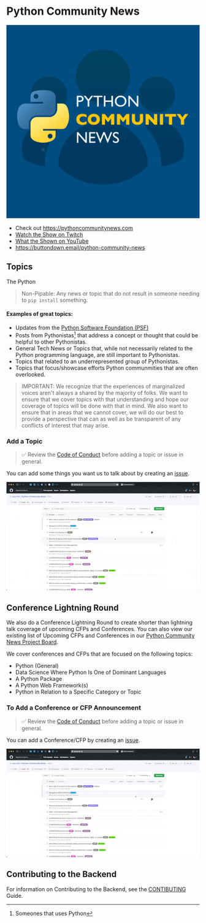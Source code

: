 # Python Community News
![PCN Logo](.github/assets/PCN%20Logo%20V0.16.jpg)

- Check out <https://pythoncommunitynews.com>
- [Watch the Show on Twitch](https://twitch.tv/kjaymiller)
- [What the Shown on YouTube](https://youtube.com/c/kjaymiller)
- https://buttondown.email/python-community-news
## Topics

The Python

> Non-Pipable: Any news or topic that do not result in someone needing to `pip install` something.

#### Examples of great topics:

- Updates from the [Python Software Foundation (PSF)](https://www.python.org/psf/)
- Posts from Pythonistas[^1] that address a concept or thought that could be helpful to other Pythonistas.
- General Tech News or Topics that, while not necessarily related to the Python programming language, are still important to Pythonistas.
- Topics that related to an underrepresented group of Pythonistas.
- Topics that focus/showcase efforts Python communmities that are often overlooked.

> IMPORTANT: We recognize that the experiences of marginalized voices aren't always a shared by the majority of folks. We want to ensure that we cover topics with that understanding and hope our coverage of topics will be done with that in mind. We also want to ensure that in areas that we cannot cover, we will do our best to provide a perspective that can as well as be transparent of any conflicts of interest that may arise.

### Add a Topic

> :white_check_mark: Review the [Code of Conduct](CODE_OF_CONDUCT.md) before adding a topic or issue in general.

You can add some things you want us to talk about by creating an 
[issue](https://github.com/kjaymiller/Python-Community-News/issues/new/choose).

![Add a Topic](.github/assets/Add%20Topic.gif)
## Conference Lightning Round

We also do a Conference Lightning Round to create shorter than lightning talk coverage of upcoming CFPs and Conferences. You can also view our existing list of Upcoming CFPs and Conferences in our [Python Community News Project Board](https://github.com/users/kjaymiller/projects/4/views/3).

We cover conferences and CFPs that are focused on the following topics:

- Python (General)
- Data Science Where Python Is One of Dominant Languages
- A Python Package
- A Python Web Framework(s)
- Python in Relation to a Specific Category or Topic

### To Add a Conference or CFP Announcement
> :white_check_mark: Review the [Code of Conduct](CODE_OF_CONDUCT.md) before adding a topic or issue in general.

You can add a Conference/CFP by creating an 
[issue](https://github.com/kjaymiller/Python-Community-News/issues/new/choose).

![Add a Conference](.github/assets/Add%20Conference.gif)
## Contributing to the Backend
For information on Contributing to the Backend, see the [CONTIBUTING](CONTRIBUTING.md) Guide.

[^1]: Someones that uses Python